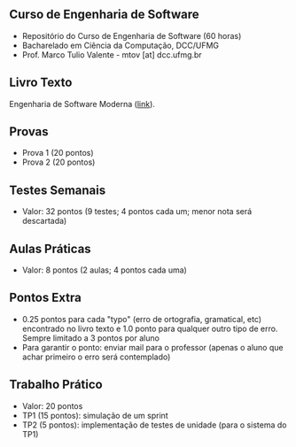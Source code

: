 ## Curso de Engenharia de Software

* Repositório do Curso de Engenharia de Software (60 horas)
* Bacharelado em Ciência da Computação, DCC/UFMG
* Prof. Marco Tulio Valente - mtov [at] dcc.ufmg.br

## Livro Texto

Engenharia de Software Moderna ([link](https://engsoftmoderna.info)).

## Provas

* Prova 1 (20 pontos)
* Prova 2 (20 pontos)

## Testes Semanais

* Valor: 32 pontos (9 testes; 4 pontos cada um; menor nota será descartada)

## Aulas Práticas 

* Valor: 8 pontos (2 aulas; 4 pontos cada uma)

## Pontos Extra

* 0.25 pontos para cada "typo" (erro de ortografia, gramatical, etc) encontrado no livro texto e 1.0 ponto para qualquer outro tipo de erro. Sempre limitado a 3 pontos por aluno
* Para garantir o ponto: enviar mail para o professor (apenas o aluno que achar primeiro o erro será contemplado)

## Trabalho Prático

* Valor: 20 pontos
* TP1 (15 pontos): simulação de um sprint
* TP2 (5 pontos): implementação de testes de unidade (para o sistema do TP1)

